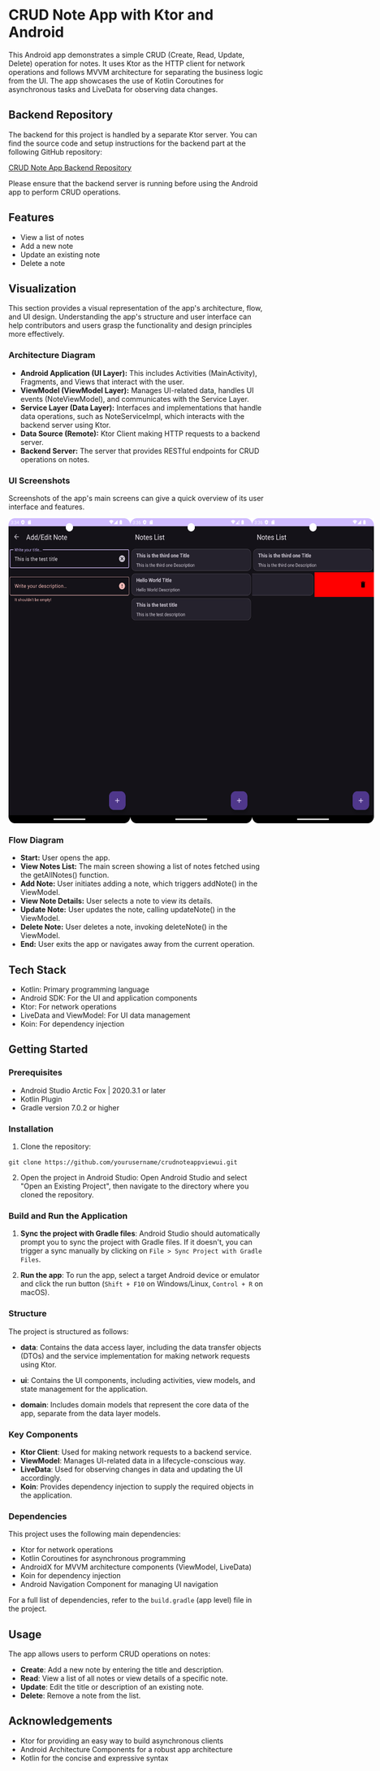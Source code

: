 # CRUD Note App with Ktor and Android

This Android app demonstrates a simple CRUD (Create, Read, Update, Delete) operation for notes. It uses Ktor as the HTTP client for network operations and follows MVVM architecture for separating the business logic from the UI. The app showcases the use of Kotlin Coroutines for asynchronous tasks and LiveData for observing data changes.

## Backend Repository

The backend for this project is handled by a separate Ktor server. You can find the source code and setup instructions for the backend part at the following GitHub repository:

[CRUD Note App Backend Repository](https://github.com/wenubey/Ktor-CRUD-Note-Server)

Please ensure that the backend server is running before using the Android app to perform CRUD operations.

## Features

- View a list of notes
- Add a new note
- Update an existing note
- Delete a note

## Visualization

This section provides a visual representation of the app's architecture, flow, and UI design. Understanding the app's structure and user interface can help contributors and users grasp the functionality and design principles more effectively.

### Architecture Diagram

- **Android Application (UI Layer):** This includes Activities (MainActivity), Fragments, and Views that interact with the user.
- **ViewModel (ViewModel Layer):** Manages UI-related data, handles UI events (NoteViewModel), and communicates with the Service Layer.
- **Service Layer (Data Layer):** Interfaces and implementations that handle data operations, such as NoteServiceImpl, which interacts with the backend server using Ktor.
- **Data Source (Remote):** Ktor Client making HTTP requests to a backend server.
- **Backend Server:** The server that provides RESTful endpoints for CRUD operations on notes.

### UI Screenshots

Screenshots of the app's main screens can give a quick overview of its user interface and features.

<div style="display:flex">
    <img src="https://github.com/wenubey/Ktor-CRUD-Note-Android/blob/main/app/src/main/assets/screenshot-1.png" alt="not found" width="240" height="600">
    <img src="https://github.com/wenubey/Ktor-CRUD-Note-Android/blob/main/app/src/main/assets/screenshot-2.png" alt="not found" width="240" height="600">
    <img src="https://github.com/wenubey/Ktor-CRUD-Note-Android/blob/main/app/src/main/assets/screenshot-3.png" alt="not found" width="240" height="600">
</div>

### Flow Diagram

- **Start:** User opens the app.
- **View Notes List:** The main screen showing a list of notes fetched using the getAllNotes() function.
- **Add Note:** User initiates adding a note, which triggers addNote() in the ViewModel.
- **View Note Details:** User selects a note to view its details.
- **Update Note:** User updates the note, calling updateNote() in the ViewModel.
- **Delete Note:** User deletes a note, invoking deleteNote() in the ViewModel.
- **End:** User exits the app or navigates away from the current operation.

## Tech Stack

- Kotlin: Primary programming language
- Android SDK: For the UI and application components
- Ktor: For network operations
- LiveData and ViewModel: For UI data management
- Koin: For dependency injection

## Getting Started

### Prerequisites

- Android Studio Arctic Fox | 2020.3.1 or later
- Kotlin Plugin
- Gradle version 7.0.2 or higher

### Installation

1. Clone the repository:

```shell
git clone https://github.com/yourusername/crudnoteappviewui.git
```
2. Open the project in Android Studio:
   Open Android Studio and select "Open an Existing Project", then navigate to the directory where you cloned the repository.

### Build and Run the Application

1. **Sync the project with Gradle files**: Android Studio should automatically prompt you to sync the project with Gradle files. If it doesn't, you can trigger a sync manually by clicking on `File > Sync Project with Gradle Files`.

2. **Run the app**: To run the app, select a target Android device or emulator and click the run button (`Shift + F10` on Windows/Linux, `Control + R` on macOS).

### Structure

The project is structured as follows:

- **data**: Contains the data access layer, including the data transfer objects (DTOs) and the service implementation for making network requests using Ktor.

- **ui**: Contains the UI components, including activities, view models, and state management for the application.

- **domain**: Includes domain models that represent the core data of the app, separate from the data layer models.

### Key Components

- **Ktor Client**: Used for making network requests to a backend service.
- **ViewModel**: Manages UI-related data in a lifecycle-conscious way.
- **LiveData**: Used for observing changes in data and updating the UI accordingly.
- **Koin**: Provides dependency injection to supply the required objects in the application.

### Dependencies

This project uses the following main dependencies:

- Ktor for network operations
- Kotlin Coroutines for asynchronous programming
- AndroidX for MVVM architecture components (ViewModel, LiveData)
- Koin for dependency injection
- Android Navigation Component for managing UI navigation

For a full list of dependencies, refer to the `build.gradle` (app level) file in the project.

## Usage

The app allows users to perform CRUD operations on notes:

- **Create**: Add a new note by entering the title and description.
- **Read**: View a list of all notes or view details of a specific note.
- **Update**: Edit the title or description of an existing note.
- **Delete**: Remove a note from the list.

## Acknowledgements

- Ktor for providing an easy way to build asynchronous clients
- Android Architecture Components for a robust app architecture
- Kotlin for the concise and expressive syntax

